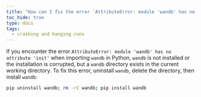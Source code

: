 ```yaml
---
title: "How can I fix the error `AttributeError: module 'wandb' has no attribute 'init'`?"
toc_hide: true
type: docs
tags:
  - crashing and hanging runs
---
```


If you encounter the error `AttributeError: module 'wandb' has no attribute 'init'` when importing `wandb` in Python, `wandb` is not installed or the installation is corrupted, but a `wandb` directory exists in the current working directory. To fix this error, uninstall `wandb`, delete the directory, then install `wandb`:

```bash
pip uninstall wandb; rm -rI wandb; pip install wandb
```